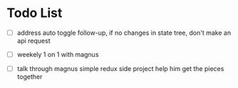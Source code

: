 # Todo List
- [ ] address auto toggle follow-up, if no changes in state tree, don't make an api request
- [ ] weekely 1 on 1 with magnus
- [ ] talk through magnus simple redux side project help him get the pieces together

